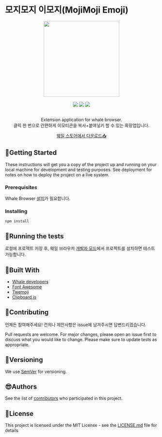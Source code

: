# 모지모지 이모지(MojiMoji Emoji)

<center>
<img src="https://user-images.githubusercontent.com/30452963/69117857-76298b00-0ad4-11ea-9243-17ad4805c9eb.png" width="250" height="250"><br></br>

<img src="https://img.shields.io/badge/language-javascript-red.svg">
<img src="https://img.shields.io/badge/version-1.0.0-orange">
<img src="https://img.shields.io/badge/license-MIT-green"><br></br>

Extension application for whale browser.  
클릭 한 번으로 간편하게 이모티콘을 복사+붙여넣기 할 수 있는 확장앱입니다.

<a href="https://store.whale.naver.com/detail/ilglkcbgchmaadclmokfkcdmnanniakn">웨일 스토어에서 다운로드📥</a>

</center>

## 👾Getting Started

These instructions will get you a copy of the project up and running on your local machine for development and testing purposes. See deployment for notes on how to deploy the project on a live system.

### Prerequisites

Whale Browser [설치](https://whale.naver.com/ko/download)가 필요합니다.

### Installing

```
npm install
```

## 🔌Running the tests

로컬에 프로젝트 저장 후, 웨일 브라우저 [개발자 모드](whale://extensions/)에서 프로젝트를 설치하면 테스트 가능합니다.

## 🔨Built With

- [Whale developers](https://developers.whale.naver.com/)
- [Font Awesome](https://fontawesome.com/)
- [Twemoji](https://twemoji.twitter.com)
- [Clipboard.js](https://github.com/zenorocha/clipboard.js)

## 👥Contributing

언제든 참여해주세요! 건의나 제안사항은 issue에 남겨주시면 답변드리겠습니다.

Pull requests are welcome. For major changes, please open an issue first to discuss what you would like to change.
Please make sure to update tests as appropriate.

## 📢Versioning

We use [SemVer](http://semver.org/) for versioning.

## 😎Authors

See the list of [contributors](https://github.com/soyoungjeong/EmojiByEternal/graphs/contributors) who participated in this project.

## 📄License

This project is licensed under the MIT License - see the [LICENSE.md](https://github.com/soyoungjeong/EmojiByEternal/blob/master/LICENSE) file for details
